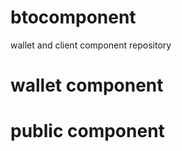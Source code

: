 # btocomponent
   
   wallet and client component repository


# wallet component

   

# public component
